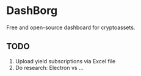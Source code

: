 # DashBorg

Free and open-source dashboard for cryptoassets.

## TODO

1. Upload yield subscriptions via Excel file
2. Do research: Electron vs …
